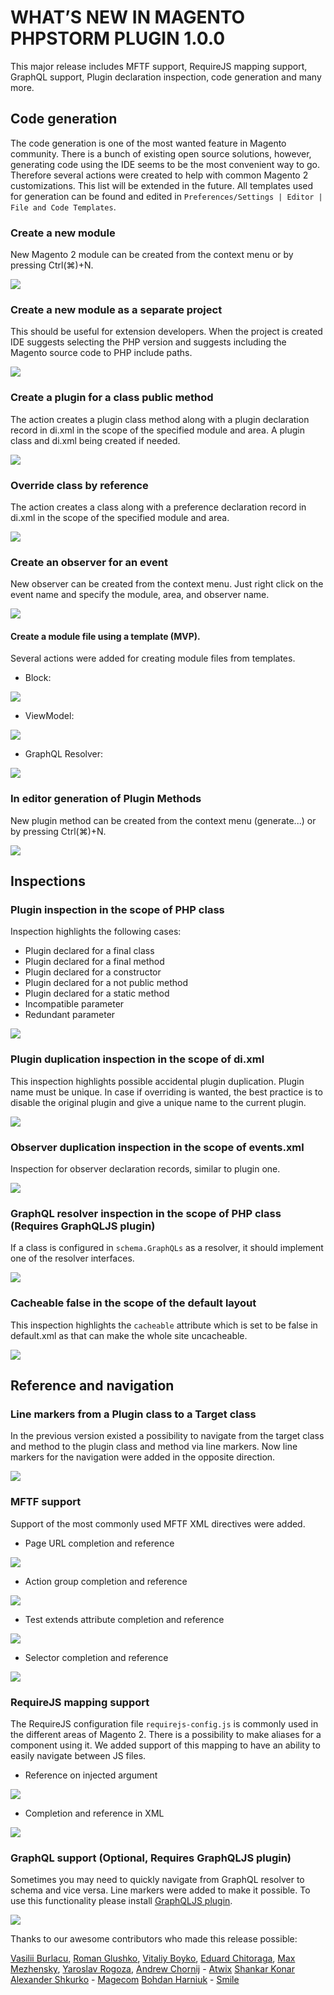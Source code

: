 # WHAT’S NEW IN MAGENTO PHPSTORM PLUGIN 1.0.0

This major release includes MFTF support, RequireJS mapping support, GraphQL support, Plugin declaration inspection,
code generation and many more.

## Code generation

The code generation is one of the most wanted feature in Magento community. There is a bunch of existing open source solutions, however, generating code using the IDE seems to be the most convenient way to go. Therefore several actions were created to help with common Magento 2 customizations. This list will be extended in the future.
All templates used for generation can be found and edited in `Preferences/Settings | Editor | File and Code Templates`.

### Create a new module

New Magento 2 module can be created from the context menu or by pressing Ctrl(⌘)+N.

![](https://raw.githubusercontent.com/wiki/magento/magento2-phpstorm-plugin/images/1-0-0/1-new-module.gif)

### Create a new module as a separate project

This should be useful for extension developers. When the project is created IDE suggests selecting the PHP version and suggests including the Magento source code to PHP include paths.

![](https://raw.githubusercontent.com/wiki/magento/magento2-phpstorm-plugin/images/1-0-0/2-new-module-project.gif)

### Create a plugin for a class public method

The action creates a plugin class method along with a plugin declaration record in di.xml in the scope of the specified module and area. A plugin class and di.xml being created if needed.

![](https://raw.githubusercontent.com/wiki/magento/magento2-phpstorm-plugin/images/1-0-0/3-create-a-plugin.gif)

### Override class by reference
 
The action creates a class along with a preference declaration record in di.xml in the scope of the specified module and area.

![](https://raw.githubusercontent.com/wiki/magento/magento2-phpstorm-plugin/images/1-0-0/4-overide-class-by-prefference.gif)
 
### Create an observer for an event

New observer can be created from the context menu. Just right click on the event name and specify the module, area, and observer name.

![](https://raw.githubusercontent.com/wiki/magento/magento2-phpstorm-plugin/images/1-0-0/6-observer.gif)

#### Create a module file using a template (MVP).

Several actions were added for creating module files from templates.

* Block:

![](https://raw.githubusercontent.com/wiki/magento/magento2-phpstorm-plugin/images/1-0-0/7-block.gif)

* ViewModel:

![](https://raw.githubusercontent.com/wiki/magento/magento2-phpstorm-plugin/images/1-0-0/8-view-model.gif)

* GraphQL Resolver:

![](https://raw.githubusercontent.com/wiki/magento/magento2-phpstorm-plugin/images/1-0-0/9-resolver.gif)

### In editor generation of Plugin Methods

New plugin method can be created from the context menu (generate...) or by pressing Ctrl(⌘)+N.

![](https://raw.githubusercontent.com/wiki/magento/magento2-phpstorm-plugin/images/1-0-0/10-in-editor-plugin.gif)

## Inspections

### Plugin inspection in the scope of PHP class

Inspection highlights the following cases:
* Plugin declared for a final class
* Plugin declared for a final method
* Plugin declared for a constructor
* Plugin declared for a not public method
* Plugin declared for a static method
* Incompatible parameter
* Redundant parameter

![](https://raw.githubusercontent.com/wiki/magento/magento2-phpstorm-plugin/images/1-0-0/11-plugin-inspection.gif)

### Plugin duplication inspection in the scope of di.xml

This inspection highlights possible accidental plugin duplication.
Plugin name must be unique. In case if overriding is wanted, the best practice is to disable the original plugin and give a unique name to the current plugin.

![](https://raw.githubusercontent.com/wiki/magento/magento2-phpstorm-plugin/images/1-0-0/12-plugin-duplication-inspection.gif)

### Observer duplication inspection in the scope of events.xml

Inspection for observer declaration records, similar to plugin one.

![](https://raw.githubusercontent.com/wiki/magento/magento2-phpstorm-plugin/images/1-0-0/13-observer-duplication-inspection.gif)

### GraphQL resolver inspection in the scope of PHP class (Requires GraphQLJS plugin)

If a class is configured in `schema.GraphQLs` as a resolver, it should implement one of the resolver interfaces.

![](https://raw.githubusercontent.com/wiki/magento/magento2-phpstorm-plugin/images/1-0-0/14-resolver-inspection.gif) 

### Cacheable false in the scope of the default layout

This inspection highlights the `cacheable` attribute which is set to be false in default.xml as that can make the whole site uncacheable.

![](https://raw.githubusercontent.com/wiki/magento/magento2-phpstorm-plugin/images/1-0-0/15-cacheable-false-inspection.gif)

## Reference and navigation

### Line markers from a Plugin class to a Target class

In the previous version existed a possibility to navigate from the target class and method to the plugin class and method via line markers. Now line markers for the navigation were added in the opposite direction.

![](https://raw.githubusercontent.com/wiki/magento/magento2-phpstorm-plugin/images/1-0-0/16-plugin-target-line-markers.gif)

### MFTF support

Support of the most commonly used MFTF XML directives were added.

* Page URL completion and reference

![](https://raw.githubusercontent.com/wiki/magento/magento2-phpstorm-plugin/images/1-0-0/17-mftf-page.gif)

* Action group completion and reference

![](https://raw.githubusercontent.com/wiki/magento/magento2-phpstorm-plugin/images/1-0-0/18-mftf-action-group.gif)

* Test extends attribute completion and reference

![](https://raw.githubusercontent.com/wiki/magento/magento2-phpstorm-plugin/images/1-0-0/19-mftf-test.gif)

* Selector completion and reference

![](https://raw.githubusercontent.com/wiki/magento/magento2-phpstorm-plugin/images/1-0-0/20-mftf-selector.gif)

### RequireJS mapping support

The RequireJS configuration file `requirejs-config.js` is commonly used in the different areas of Magento 2. There is a possibility to make aliases for a component using it. We added support of this mapping to have an ability to easily navigate between JS files.

* Reference on injected argument

![](https://raw.githubusercontent.com/wiki/magento/magento2-phpstorm-plugin/images/1-0-0/21-require-js-reference-js.gif)

* Completion and reference in XML

![](https://raw.githubusercontent.com/wiki/magento/magento2-phpstorm-plugin/images/1-0-0/require-js-reference-xml.gif)

### GraphQL support (Optional, Requires GraphQLJS plugin)

Sometimes you may need to quickly navigate from GraphQL resolver to schema and vice versa. Line markers were added to make it possible. To use this functionality please install [GraphQLJS plugin](https://plugins.jetbrains.com/plugin/8097-js-GraphQL).

![](https://raw.githubusercontent.com/wiki/magento/magento2-phpstorm-plugin/images/1-0-0/22-GraphQL-line-marker.gif)

Thanks to our awesome contributors who made this release possible:

[Vasilii Burlacu](https://github.com/vasilii-b), [Roman Glushko](https://github.com/roma-glushko), [Vitaliy Boyko](https://github.com/VitaliyBoyko), [Eduard Chitoraga](https://github.com/eduard13), [Max Mezhensky](https://github.com/mmezhensky), [Yaroslav Rogoza](https://github.com/rogyar), [Andrew Chornij](https://github.com/AndreyChorniy) - [Atwix](https://www.atwix.com/)
[Shankar Konar](https://github.com/konarshankar07)
[Alexander Shkurko](https://github.com/coderimus) - [Magecom](https://magecom.net/)
[Bohdan Harniuk](https://github.com/sora1004) - [Smile](https://smile-ukraine.com/)

